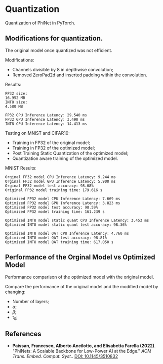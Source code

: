 # Quantization

Quantization of PhiNet in PyTorch. 

## Modifications for quantization.
The original model once quantized was not efficient. 

Modifications:
- Channels divisible by 8 in depthwise convolution;
- Removed ZeroPad2d and inserted padding within the convolution. 

Results:
```
FP32 size:
16.952 MB
INT8 size:
4.580 MB

FP32 CPU Inference Latency: 29.540 ms
FP32 GPU Inference Latency: 3.490 ms
INT8 CPU Inference Latency: 14.413 ms
```

Testing on MNIST and CIFAR10:
- Training in FP32 of the original model;
- Training in FP32 of the optimized model;
- Post Training Static Quantization of the optimized model;
- Quantization aware training of the optimized model.

MNIST Results:
```
Orginal FP32 model CPU Inference Latency: 9.244 ms
Orginal FP32 model GPU Inference Latency: 5.900 ms
Orginal FP32 model test accuracy: 98.68%
Original FP32 model training time: 179.616 s

Optimized FP32 model CPU Inference Latency: 7.669 ms
Optimized FP32 model GPU Inference Latency: 3.823 ms
Optimized FP32 model test accuracy: 98.59%
Optimized FP32 model training time: 161.239 s

Optimized INT8 model static quant CPU Inference Latency: 3.453 ms
Optimized INT8 model static quant test accuracy: 98.36%

Optimized INT8 model QAT CPU Inference Latency: 4.760 ms
Optimized INT8 model QAT test accuracy: 98.81%
Optimized INT8 model QAT training time: 617.050 s
```

## Performance of the Orginal Model vs Optimized Model
Performance comparison of the optimized model with the original model. 

Compare the performance of the original model and the modified model by changing:
- Number of layers;
- $\alpha$;
- $\beta$;
- t<sub>0</sub>;


## References

- **Paissan, Francesco, Alberto Ancilotto, and Elisabetta Farella (2022)**. "PhiNets: A Scalable Backbone for Low-Power AI at the Edge." *ACM Trans. Embed. Comput. Syst.*. [DOI: 10.1145/3510832](https://doi.org/10.1145/3510832)
